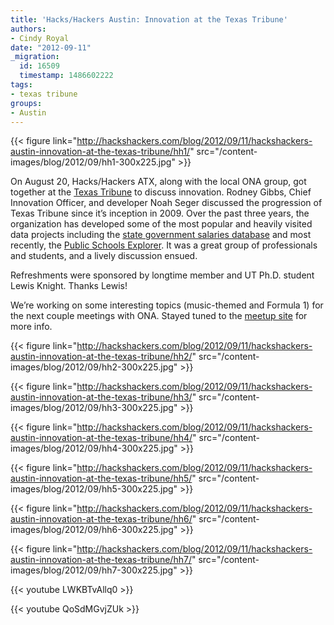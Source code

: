 ```yaml
---
title: 'Hacks/Hackers Austin: Innovation at the Texas Tribune'
authors:
- Cindy Royal
date: "2012-09-11"
_migration:
  id: 16509
  timestamp: 1486602222
tags:
- texas tribune
groups:
- Austin
---
```


{{< figure link="http://hackshackers.com/blog/2012/09/11/hackshackers-austin-innovation-at-the-texas-tribune/hh1/" src="/content-images/blog/2012/09/hh1-300x225.jpg" >}}

On August 20, Hacks/Hackers ATX, along with the local ONA group, got together at the [Texas Tribune][1] to discuss innovation. Rodney Gibbs, Chief Innovation Officer, and developer Noah Seger discussed the progression of Texas Tribune since it&#8217;s inception in 2009. Over the past three years, the organization has developed some of the most popular and heavily visited data projects including the [state government salaries database][2] and most recently, the [Public Schools Explorer][3]. It was a great group of professionals and students, and a lively discussion ensued.

Refreshments were sponsored by longtime member and UT Ph.D. student Lewis Knight. Thanks Lewis!

We&#8217;re working on some interesting topics (music-themed and Formula 1) for the next couple meetings with ONA. Stayed tuned to the [meetup site][4] for more info.

{{< figure link="http://hackshackers.com/blog/2012/09/11/hackshackers-austin-innovation-at-the-texas-tribune/hh2/" src="/content-images/blog/2012/09/hh2-300x225.jpg" >}}

{{< figure link="http://hackshackers.com/blog/2012/09/11/hackshackers-austin-innovation-at-the-texas-tribune/hh3/" src="/content-images/blog/2012/09/hh3-300x225.jpg" >}}

{{< figure link="http://hackshackers.com/blog/2012/09/11/hackshackers-austin-innovation-at-the-texas-tribune/hh4/" src="/content-images/blog/2012/09/hh4-300x225.jpg" >}}

{{< figure link="http://hackshackers.com/blog/2012/09/11/hackshackers-austin-innovation-at-the-texas-tribune/hh5/" src="/content-images/blog/2012/09/hh5-300x225.jpg" >}}

{{< figure link="http://hackshackers.com/blog/2012/09/11/hackshackers-austin-innovation-at-the-texas-tribune/hh6/" src="/content-images/blog/2012/09/hh6-300x225.jpg" >}}

{{< figure link="http://hackshackers.com/blog/2012/09/11/hackshackers-austin-innovation-at-the-texas-tribune/hh7/" src="/content-images/blog/2012/09/hh7-300x225.jpg" >}}

{{< youtube LWKBTvAllq0 >}}

{{< youtube QoSdMGvjZUk >}}

 [1]: http://texastribune.org
 [2]: http://www.texastribune.org/library/data/government-employee-salaries/
 [3]: http://www.texastribune.org/public-ed/explore/
 [4]: http://meetupaustin.hackshackers.com/